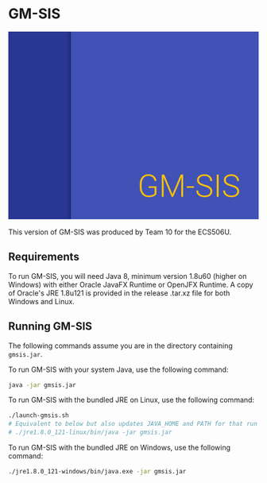 # GM-SIS

![GM-SIS graphic](GM-SIS/src/gmsis/ui/gmsis-splash.png)

This version of GM-SIS was produced by Team 10 for the ECS506U.

## Requirements

To run GM-SIS, you will need Java 8, minimum version 1.8u60 (higher on Windows) with either Oracle JavaFX Runtime or OpenJFX Runtime.
A copy of Oracle's JRE 1.8u121 is provided in the release .tar.xz file for both Windows and Linux.

## Running GM-SIS

The following commands assume you are in the directory containing `gmsis.jar`.

To run GM-SIS with your system Java, use the following command:

```bash
java -jar gmsis.jar
```

To run GM-SIS with the bundled JRE on Linux, use the following command:

```bash
./launch-gmsis.sh
# Equivalent to below but also updates JAVA_HOME and PATH for that run
# ./jre1.8.0_121-linux/bin/java -jar gmsis.jar
```

To run GM-SIS with the bundled JRE on Windows, use the following command:

```bash
./jre1.8.0_121-windows/bin/java.exe -jar gmsis.jar
```
